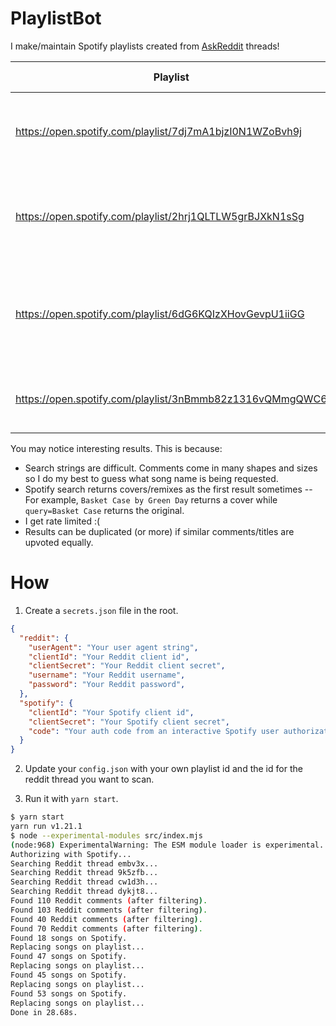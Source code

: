 # PlaylistBot

I make/maintain Spotify playlists created from [AskReddit](https://www.reddit.com/r/AskReddit) threads!

Playlist | Reddit Thread
---|---
https://open.spotify.com/playlist/7dj7mA1bjzI0N1WZoBvh9j | [What 90s song will always be a banger?](https://www.reddit.com/r/AskReddit/comments/embv3x) 
https://open.spotify.com/playlist/2hrj1QLTLW5grBJXkN1sSg | [Lyrically, what is the best “Fuck You” song of all time?](https://www.reddit.com/r/AskReddit/comments/9k5zfb)
https://open.spotify.com/playlist/6dG6KQIzXHovGevpU1iiGG | [What song reminds you of the best times of your life?](https://www.reddit.com/r/AskReddit/comments/cw1d3h)
https://open.spotify.com/playlist/3nBmmb82z1316vQMmgQWC6 | [What is the best TV theme song?](https://www.reddit.com/r/AskReddit/comments/dykjt8)

You may notice interesting results. This is because:

* Search strings are difficult. Comments come in many shapes and sizes so I do my best to guess what song name is being requested.
* Spotify search returns covers/remixes as the first result sometimes -- For example, `Basket Case by Green Day` returns a cover while `query=Basket Case` returns the original.
* I get rate limited :(
* Results can be duplicated (or more) if similar comments/titles are upvoted equally.

# How

1) Create a `secrets.json` file in the root.

```json
{
  "reddit": {
    "userAgent": "Your user agent string",
    "clientId": "Your Reddit client id",
    "clientSecret": "Your Reddit client secret",
    "username": "Your Reddit username",
    "password": "Your Reddit password",
  },
  "spotify": {
    "clientId": "Your Spotify client id",
    "clientSecret": "Your Spotify client secret",
    "code": "Your auth code from an interactive Spotify user authorization"
  }
}
```

2) Update your `config.json` with your own playlist id and the id for the reddit thread you want to scan.

3) Run it with `yarn start`.

```bash
$ yarn start
yarn run v1.21.1
$ node --experimental-modules src/index.mjs
(node:968) ExperimentalWarning: The ESM module loader is experimental.
Authorizing with Spotify...
Searching Reddit thread embv3x...
Searching Reddit thread 9k5zfb...
Searching Reddit thread cw1d3h...
Searching Reddit thread dykjt8...
Found 110 Reddit comments (after filtering).
Found 103 Reddit comments (after filtering).
Found 40 Reddit comments (after filtering).
Found 70 Reddit comments (after filtering).
Found 18 songs on Spotify.
Replacing songs on playlist...
Found 47 songs on Spotify.
Replacing songs on playlist...
Found 45 songs on Spotify.
Replacing songs on playlist...
Found 53 songs on Spotify.
Replacing songs on playlist...
Done in 28.68s.
```
